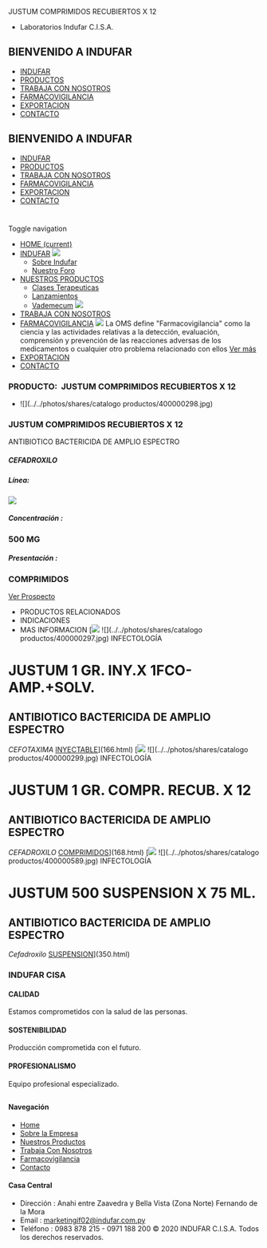 JUSTUM COMPRIMIDOS RECUBIERTOS X 12
- Laboratorios Indufar C.I.S.A.
## BIENVENIDO A INDUFAR
* [INDUFAR](167.html#)
* [PRODUCTOS](167.html#)
* [TRABAJA CON NOSOTROS](167.html#)
* [FARMACOVIGILANCIA](167.html#)
* [EXPORTACION](167.html#)
* [CONTACTO](167.html#)
## BIENVENIDO A INDUFAR
* [INDUFAR](../../index.html)
* [PRODUCTOS](../../productos.html)
* [TRABAJA CON NOSOTROS](../../trabaja_con_nosotros.html)
* [FARMACOVIGILANCIA](../../farmacovigilancia.html)
* [EXPORTACION](../../exportacion.html)
* [CONTACTO](../../contacto.html)
# 
Toggle navigation
* [HOME (current)](../../index.html)
* [INDUFAR](167.html#) 
  [![ ](../../photos/shares/Sistema/Menu/indufar_menul.jpg)](../../institucional.html)
  - [Sobre Indufar](../../institucional.html)
  - [Nuestro Foro](../../blog.html)
* [NUESTROS PRODUCTOS](167.html#) 
  - [Clases Terapeuticas](../clases_terapeuticas.html)
  - [Lanzamientos](../lanzamientos.html)
  - [Vademecum](../../productos.html)
  [![ ](../../photos/shares/Sistema/Menu/productos.png)](../../productos.html)
* [TRABAJA CON NOSOTROS](../../trabaja_con_nosotros.html)
* [FARMACOVIGILANCIA](167.html#) 
  [![ ](../../photos/shares/Sistema/Menu/TUBOS.png)](../../farmacovigilancia.html)
  La OMS define "Farmacovigilancia" como la ciencia y las actividades relativas a la detección, evaluación, comprensión y prevención de las reacciones adversas de los medicamentos o cualquier otro problema relacionado con ellos
  [Ver más](../../farmacovigilancia.html)
* [EXPORTACION](../../exportacion.html)
* [CONTACTO](../../contacto.html)
### PRODUCTO:  JUSTUM COMPRIMIDOS RECUBIERTOS X 12
* ![](../../photos/shares/catalogo productos/400000298.jpg)
### **JUSTUM COMPRIMIDOS RECUBIERTOS X 12**
ANTIBIOTICO BACTERICIDA DE AMPLIO ESPECTRO
##### **CEFADROXILO**
##### **Línea:**
[![](../../photos/shares/Laboratorios/lab_medical.png)](../linea/2.html)
##### **Concentración :**
### 500 MG
##### **Presentación :**
### COMPRIMIDOS
[Ver Prospecto](https://www.indufar.com.py/files/shares/prospectos/400000298.pdf)
* PRODUCTOS RELACIONADOS
* INDICACIONES
* MAS INFORMACION
[![](../../photos/shares/Laboratorios/lab_medical.png)
![](../../photos/shares/catalogo productos/400000297.jpg)
INFECTOLOGÍA
# JUSTUM 1 GR. INY.X 1FCO-AMP.+SOLV.
## ANTIBIOTICO BACTERICIDA DE AMPLIO ESPECTRO
*CEFOTAXIMA*
[INYECTABLE](167.html#)](166.html)
[![](../../photos/shares/Laboratorios/lab_medical.png)
![](../../photos/shares/catalogo productos/400000299.jpg)
INFECTOLOGÍA
# JUSTUM 1 GR. COMPR. RECUB. X 12
## ANTIBIOTICO BACTERICIDA DE AMPLIO ESPECTRO
*CEFADROXILO*
[COMPRIMIDOS](167.html#)](168.html)
[![](../../photos/shares/Laboratorios/lab_medical.png)
![](../../photos/shares/catalogo productos/400000589.jpg)
INFECTOLOGÍA
# JUSTUM 500 SUSPENSION X 75 ML.
## ANTIBIOTICO BACTERICIDA DE AMPLIO ESPECTRO
*Cefadroxilo*
[SUSPENSION](167.html#)](350.html)
### INDUFAR CISA
#### CALIDAD
Estamos comprometidos con la salud de las personas.
#### SOSTENIBILIDAD
Producción comprometida con el futuro.
#### PROFESIONALISMO
Equipo profesional especializado.
## 
#### Navegación
* [Home](../../index.html)
* [Sobre la Empresa](../../institucional.html)
* [Nuestros Productos](../../productos.html)
* [Trabaja Con Nosotros](../../trabaja_con_nosotros.html)
* [Farmacovigilancia](../../farmacovigilancia.html)
* [Contacto](../../contacto.html)
#### Casa Central
* Dirección : Anahi entre Zaavedra y Bella Vista (Zona Norte) Fernando de la Mora
* Email : [marketingif02@indufar.com.py](mailto:marketingif02@indufar.com.py)
* Teléfono : 0983 878 215 - 0971 188 200
© 2020 INDUFAR C.I.S.A. Todos los derechos reservados.